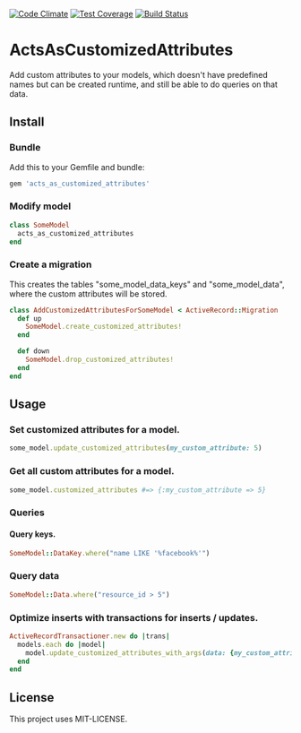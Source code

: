 [![Code Climate](https://codeclimate.com/github/kaspernj/acts_as_customized_attributes/badges/gpa.svg)](https://codeclimate.com/github/kaspernj/acts_as_customized_attributes)
[![Test Coverage](https://codeclimate.com/github/kaspernj/acts_as_customized_attributes/badges/coverage.svg)](https://codeclimate.com/github/kaspernj/acts_as_customized_attributes)
[![Build Status](https://img.shields.io/shippable/546b3f7bd46935d5fbbde6b9.svg)](https://app.shippable.com/projects/546b3f7bd46935d5fbbde6b9/builds/latest)

# ActsAsCustomizedAttributes

Add custom attributes to your models, which doesn't have predefined names but can be created runtime, and still be able to do queries on that data.


## Install

### Bundle

Add this to your Gemfile and bundle:
```ruby
gem 'acts_as_customized_attributes'
```

### Modify model

```ruby
class SomeModel
  acts_as_customized_attributes
end
```

### Create a migration

This creates the tables "some_model_data_keys" and "some_model_data", where the custom attributes will be stored.

```ruby
class AddCustomizedAttributesForSomeModel < ActiveRecord::Migration
  def up
    SomeModel.create_customized_attributes!
  end

  def down
    SomeModel.drop_customized_attributes!
  end
end
```

## Usage

### Set customized attributes for a model.

```ruby
some_model.update_customized_attributes(my_custom_attribute: 5)
```

### Get all custom attributes for a model.

```ruby
some_model.customized_attributes #=> {:my_custom_attribute => 5}
```

### Queries

#### Query keys.

```ruby
SomeModel::DataKey.where("name LIKE '%facebook%'")
```

### Query data

```ruby
SomeModel::Data.where("resource_id > 5")
```

### Optimize inserts with transactions for inserts / updates.
```ruby
ActiveRecordTransactioner.new do |trans|
  models.each do |model|
    model.update_customized_attributes_with_args(data: {my_custom_attribute: 5}, transactioner: trans)
  end
end
```

## License

This project uses MIT-LICENSE.
